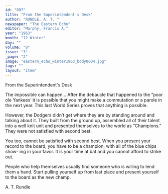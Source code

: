 ```yaml
---
id: "897"
title: "From the Superintendent's Desk"
author: "RUNDLE, A. T. "
newspaper: "The Eastern Echo"
editor: "Murphy, Francis A."
year: "1963"
month: "12 Winter"
day: ""
volume: "8"
issue: "3"
_page: "2"
image: "eastern_echo_winter1963_body0004.jpg"
tags: ""
layout: "item"
---
```

From
the
Superintendent's
Desk

The impossible can happen... After the debaucle that happened to the
“poor ole Yankees’ it is possible that you might make a commutation or a
parole in the next year. This last World Series proves that anything is possible.

However, the Dodgers didn’t get where they are by standing around and
talking about it. They built from the ground up, assembled all of their talent
into a well knit unit and presented themselves to the world as “Champions.”
They were not satisfied with second best.

You too, cannot be satisfied with second best. When you present your
record to the board, you have to be a champion, with all of the blue chips show-
ing in your favor. It is your time at bat and you cannot afford to strike out.

People who help themselves usually find someone who is willing to lend
them a hand. Start pulling yourself up from last place and present yourself to
the board as the new champ.

A. T. Rundle
